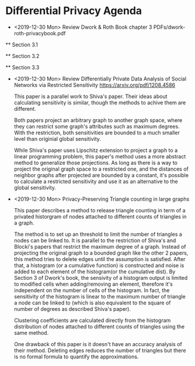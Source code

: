 # Differential Privacy Agenda

* <2019-12-30 Mon> Review Dwork & Roth Book chapter 3
  PDFs/dwork-roth-privacybook.pdf

** Section 3.1


** Section 3.2

** Section 3.3


* <2019-12-30 Mon> Review Differentially Private Data Analysis of Social Networks via Restricted Sensitivity
  https://arxiv.org/pdf/1208.4586

  This paper is a parallel work to Shiva's paper. Their ideas about calculating sensitivity is similar, though the methods to achive them are different.

  Both papers project an arbitrary graph to another graph space, where they can restrict some graph's attributes such as maximum degrees. With the restriction, both sensitivities are bounded to a much smaller level than originial global sensitivity.

  While Shiva's paper uses Lipschitz extension to project a graph to a linear programming problem, this paper's method uses a more abstract method to generalize those projections. As long as there is a way to project the original graph space to a restricted one, and the distances of neighbor graphs after projected are bounded by a constant, it's possible to calculate a restricted sensitivity and use it as an alternative to the global sensitivity.


* <2019-12-30 Mon> Privacy-Preserving Triangle counting in large graphs

  This paper describes a method to release triangle counting in term of a privated historgram of nodes attached to different counts of triangles in a graph.

  The method is to set up an threshold to limit the number of triangles a nodes can be linked to. It is parallel to the restriction of Shiva's and Blocki's papers that restrict the maximum degree of a graph. Instead of projecting the original graph to a bounded graph like the other 2 papers, this method tries to delete edges until the assumption is satisfied. After that, a histogram (or a cumulative function) is constructed and noise is added to each element of the histogram(or the cumulative dist). By Section 3 of Dwork's book, the sensivity of a histogram output is limited to modified cells when adding/removing an element, therefore it's independent on the number of cells of the histogram. In fact, the sensitivity of the histogram is linear to the maximum number of triangle a node can be linked to (which is also equivalent to the square of number of degrees as described Shiva's paper).

  Clustering coefficients are calculated directly from the histogram distribution of nodes attached to different counts of triangles using the same method.

  One drawback of this paper is it doesn't have an accuracy analysis of their method. Deleting edges reduces the number of triangles but there is no formal formula to quantify the approximations.
